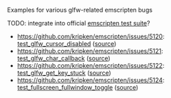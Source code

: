 Examples for various glfw-related emscripten bugs

TODO: integrate into official [emscripten test suite](https://github.com/kripken/emscripten/tree/master/tests)?

* https://github.com/kripken/emscripten/issues/5120: [test_glfw_cursor_disabled](https://satoshinm.github.io/emglfwbugs/test_glfw_cursor_disabled/test_glfw_cursor_disabled.html) ([source](https://github.com/satoshinm/emglfwbugs/blob/gh-pages/test_glfw_cursor_disabled/test_glfw_cursor_disabled.c))
* https://github.com/kripken/emscripten/issues/5121: [test_glfw_char_callback](https://satoshinm.github.io/emglfwbugs/test_glfw_char_callback/test_glfw_char_callback.html) ([source](https://github.com/satoshinm/emglfwbugs/blob/gh-pages/test_glfw_char_callback/test_glfw_char_callback.c))
* https://github.com/kripken/emscripten/issues/5122: [test_glfw_get_key_stuck](https://satoshinm.github.io/emglfwbugs/test_glfw_get_key_stuck/test_glfw_get_key_stuck.html) ([source](https://github.com/satoshinm/emglfwbugs/blob/gh-pages/test_glfw_get_key_stuck/test_glfw_get_key_stuck.c))
* https://github.com/kripken/emscripten/issues/5124: [test_fullscreen_fullwindow_toggle](https://satoshinm.github.io/emglfwbugs/test_fullscreen_fullwindow_toggle/test_fullscreen_fullwindow_toggle.html) ([source](https://github.com/satoshinm/emglfwbugs/tree/gh-pages/test_fullscreen_fullwindow_toggle/test_fullscreen_fullwindow_toggle.c))

